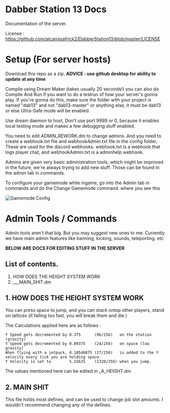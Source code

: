# Dabber Station 13 Docs
Documentation of the server.

License : https://github.com/alcaroisafrick2/DabberStation13/blob/master/LICENSE

# Setup (For server hosts)
Download this repo as a zip. **ADVICE : use github desktop for ability to update at any time**

Compile using Dream Maker (takes usually 20 seconds!) you can also do Compile And Run if you want to do a testrun of how your server's gonna play. If you're gonna do this, make sure the folder with your project is named "dab13" and not "dab13-master" or anything else, it must be dab13 or else Ultra-Safe mode will be enabled.

Use dream daemon to host, Don't use port 9999 or 0, because it enables local testing mode and makes a few debugging stuff enabled.

You need to edit ADMIN_REWORK.dm to change admins. And you need to create a webhook.txt file and webhookAdmin.txt file in the config folder, These are used for the discord webhooks. webhook.txt is a webhook that logs player chat, and webhookAdmin.txt is a adminhelp webhook.

Admins are given very basic administration tools, which might be improved in the future, we're always trying to add new stuff. Those can be found in the admin tab in commands.

To configure your gamemode while ingame, go into the Admin tab in commands and do the Change Gamemode command. where you see this

![Gamemode Config](https://raw.githubusercontent.com/alcaroisafrick2/DabberStation13/master/docs/modepic.png)

# Admin Tools / Commands
Admin tools aren't that big. But you may suggest new ones to me. Currently we have main admin features like banning, kicking, sounds, teleporting. etc

**BELOW ARE DOCS FOR EDITING STUFF IN THE SERVER**


## List of contents.
1. HOW DOES THE HEIGHT SYSTEM WORK
2. ___MAIN_SHIT.dm

## 1. HOW DOES THE HEIGHT SYSTEM WORK
You can press space to jump, and you can stack ontop other players, stand on lattices (if falling too fast, you will break them and die.)

The Calculations applied here are as follows :

	Y Speed gets decremented by 0.375      (96/256)   on the station (gravity)
	Y Speed gets decremented by 0.09375    (24/256)   on space (low gravity)
	When flying with a jetpack, 0.10546875 (27/256)   is added to the Y velocity every tick you are holding space.
	Y Velocity is set to        5.15625    (1320/256) when you jump.
 
 
 
The values mentioned here can be edited in _A_HEIGHT.dm

## 2. MAIN SHIT
This file holds most defines, and can be used to change job slot amounts. I wouldn't recommend changing any of the defines.
